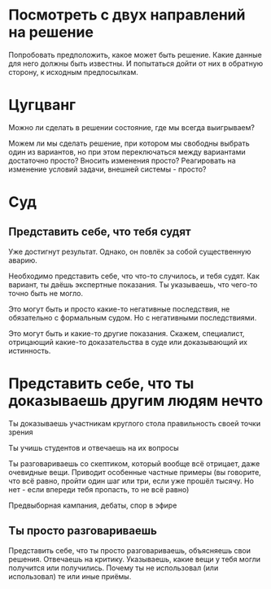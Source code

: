 ﻿# Посмотреть с двух направлений на решение

Попробовать предположить, какое может быть решение. Какие данные для него должны быть известны.
И попытаться дойти от них в обратную сторону, к исходным предпосылкам.


# Цугцванг
Можно ли сделать в решении состояние, где мы всегда выигрываем?

Можем ли мы сделать решение, при котором мы свободны выбрать один из вариантов, но при этом переключаться между вариантами достаточно просто? Вносить изменения просто? Реагировать на изменение условий задачи, внешней системы - просто?

# Суд

## Представить себе, что тебя судят
Уже достигнут результат. Однако, он повлёк за собой существенную аварию.

Необходимо представить себе, что что-то случилось, и тебя судят.
Как вариант, ты даёшь экспертные показания.
Ты указываешь, что чего-то точно быть не могло.

Это могут быть и просто какие-то негативные последствия, не обязательно с формальным судом. Но с негативными последствиями.

Это могут быть и какие-то другие показания. Скажем, специалист, отрицающий какие-то доказательства в суде или доказывающий их истинность.


# Представить себе, что ты доказываешь другим людям нечто

Ты доказываешь участникам круглого стола правильность своей точки зрения

Ты учишь студентов и отвечаешь на их вопросы

Ты разговариваешь со скептиком, который вообще всё отрицает, даже очевидные вещи. Приводит особенные частные примеры (вы говорите, что всё равно, пройти один шаг или три, если уже прошёл тысячу. Но нет - если впереди тебя пропасть, то не всё равно)

Предвыборная кампания, дебаты, спор в эфире

## Ты просто разговариваешь

Представить себе, что ты просто разговариваешь, объясняешь свои решения. Отвечаешь на критику. Указываешь, какие вещи у тебя могли получится или получились. Почему ты не использовал (или использовал) те или иные приёмы.
